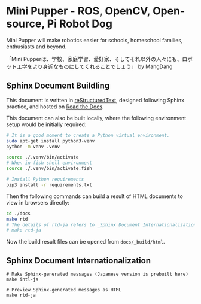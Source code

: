 # Mini Pupper - ROS, OpenCV, Open-source, Pi Robot Dog
Mini Pupper will make robotics easier for schools, homeschool families, enthusiasts and beyond.

「Mini Pupperは、学校、家庭学習、愛好家、そしてそれ以外の人々にも、ロボット工学をより身近なものにしてくれることでしょう」 by MangDang

## Sphinx Document Buildling

This document is written in [reStructuredText](https://www.sphinx-doc.org/en/master/usage/restructuredtext/index.html), designed following Sphinx practice, and hosted on [Read the Docs](https://mangdang-minipupperdocs.readthedocs-hosted.com/).

This document can also be built locally, where the following environment setup would be initially required:

```bash
# It is a good moment to create a Python virtual environment.
sudo apt-get install python3-venv
python -m venv .venv

source ./.venv/bin/activate
# When in fish shell environment
source ./.venv/bin/activate.fish

# Install Python requirements
pip3 install -r requirements.txt
```

Then the following commands can build a result of HTML documents to view in browsers directly:
```bash
cd ./docs
make rtd
# The details of rtd-ja refers to _Sphinx Document Internationalization_ below.
# make rtd-ja
```

Now the build result files can be opened from `docs/_build/html`.

## Sphinx Document Internationalization

```
# Make Sphinx-generated messages (Japanese version is prebuilt here)
make intl-ja

# Preview Sphinx-generated messages as HTML
make rtd-ja
```
